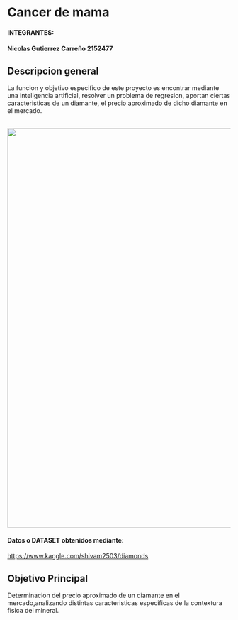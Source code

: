   # Cancer de mama

#### INTEGRANTES:
#### Nicolas Gutierrez Carreño 2152477


## Descripcion general

La funcion y objetivo especifico de este proyecto es encontrar mediante una inteligencia artificial, resolver un problema de regresion, aportan ciertas caracteristicas de un diamante, el precio aproximado de dicho diamante en el mercado.

<br> <img src="https://cdnmundo2.img.sputniknews.com/images/105623/82/1056238227.jpg" style="width:900px"> </br>







####  Datos o DATASET obtenidos mediante:
https://www.kaggle.com/shivam2503/diamonds 



## Objetivo Principal

Determinacion del precio aproximado de un diamante en el mercado,analizando distintas caracteristicas especificas de la contextura fisica del mineral.
